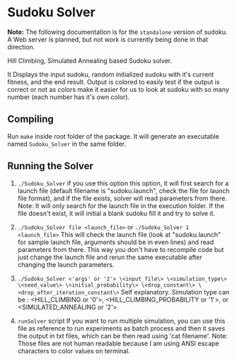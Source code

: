 # Sudoku Solver

**Note:** The following documentation is for the `standalone` version of sudoku.
A Web server is planned, but not work is currently being done in that direction.

Hill Climbing, Simulated Annealing based Sudoku solver.

It Displays the input sudoku, random initialized sudoku with it's current
fitness, and the end result. Output is colored to easily test if the output is
correct or not as colors make it easier for us to look at sudoku with so many
number (each number has it's own color).

## Compiling

Run `make` inside root folder of the package. It will generate an executable
named `Sudoku_Solver` in the same folder.

## Running the Solver

1. `./Sudoku_Solver`
if you use this option this option, it will first search for a launch file (default filename is "sudoku.launch", check the file for launch file format), and if the file exists, solver will read parameters from there. Note: It will only search for the launch file in the execution folder.
If the file doesn't exist, it will initial a blank sudoku fill it and try to solve it.

2. `./Sudoku_Solver file <launch_file>` or `./Sudoku_Solver 1 <launch_file>`
This will check the launch file (look at "sudoku.launch" for sample launch file, arguments should be in even lines) and read parameters from there. This way you don't have to recompile code but just change the launch file and rerun the same executable after changing the launch parameters.


3. `./Sudoku_Solver <'args' or '2'> \<input_file\> \<simulation_type\> \<seed_value\> \<initial_probability\> \<drop_constant\> \<drop_after_iteration_constant\>`
Self explanatory. Simulation type can be : \<HILL_CLIMBING or '0'\>, \<HILL_CLIMBING_PROBABILITY or '1'\>, or \<SIMULATED_ANNEALING or '2'\>

4. `runSolver` script
If you want to run multiple simulation, you can use this file as reference to run experiments as batch process and then it saves the output in txt files, which can be then read using 'cat filename'. Note: Those files are not human readable because I am using ANSI escape characters to color values on terminal.
